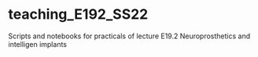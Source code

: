 # teaching_E192_SS22
Scripts and notebooks for practicals of lecture E19.2 Neuroprosthetics and intelligen implants
